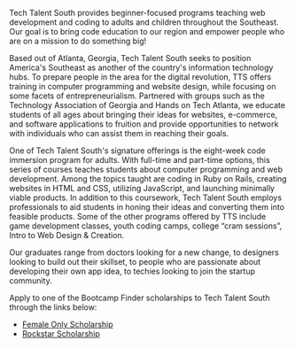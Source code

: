 Tech Talent South provides beginner-focused programs teaching web development
and coding to adults and children throughout the Southeast. Our goal is to
bring code education to our region and empower people who are on a mission to
do something big!

Based out of Atlanta, Georgia, Tech Talent South seeks to position America's
Southeast as another of the country's information technology hubs. To prepare
people in the area for the digital revolution, TTS offers training in computer
programming and website design, while focusing on some facets of
entrepreneurialism. Partnered with groups such as the Technology Association
of Georgia and Hands on Tech Atlanta, we educate students of all ages about
bringing their ideas for websites, e-commerce, and software applications to
fruition and provide opportunities to network with individuals who can assist
them in reaching their goals.

One of Tech Talent South's signature offerings is the eight-week code
immersion program for adults. With full-time and part-time options, this
series of courses teaches students about computer programming and web
development. Among the topics taught are coding in Ruby on Rails, creating
websites in HTML and CSS, utilizing JavaScript, and launching minimally viable
products. In addition to this coursework, Tech Talent South employs
professionals to aid students in honing their ideas and converting them into
feasible products. Some of the other programs offered by TTS include game
development classes, youth coding camps, college “cram sessions”, Intro to Web
Design & Creation.

Our graduates range from doctors looking for a new change, to designers
looking to build out their skillset, to people who are passionate about
developing their own app idea, to techies looking to join the startup
community.

Apply to one of the Bootcamp Finder scholarships to Tech Talent South through the links below:
* [Female Only Scholarship](http://form.jotformpro.com/form/40617774908969/?utm_source=bootcamp-finder)
* [Rockstar Scholarship](https://form.jotform.com/41735358393967/?utm_source=bootcamp-finder)
